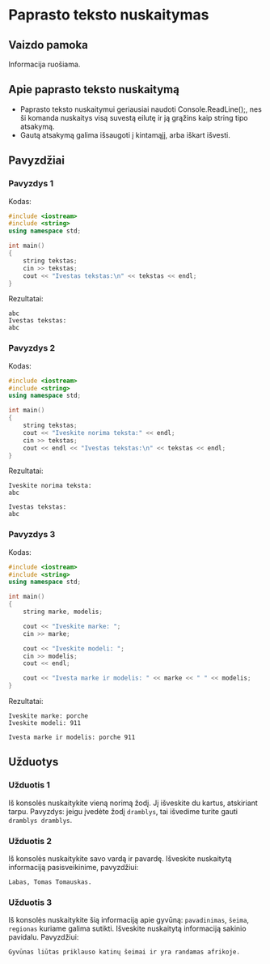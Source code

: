 # Paprasto teksto nuskaitymas

## Vaizdo pamoka

Informacija ruošiama.

## Apie paprasto teksto nuskaitymą

- Paprasto teksto nuskaitymui geriausiai naudoti Console.ReadLine();, nes ši komanda nuskaitys visą suvestą eilutę ir ją grąžins kaip string tipo atsakymą.
- Gautą atsakymą galima išsaugoti į kintamąjį, arba iškart išvesti.

## Pavyzdžiai

### Pavyzdys 1

Kodas:

```cpp
#include <iostream>
#include <string>
using namespace std;

int main()
{
	string tekstas;
	cin >> tekstas;
	cout << "Ivestas tekstas:\n" << tekstas << endl;
}
```

Rezultatai:

```
abc
Ivestas tekstas:
abc

```

### Pavyzdys 2

Kodas:

```cpp
#include <iostream>
#include <string>
using namespace std;

int main()
{
	string tekstas;
	cout << "Iveskite norima teksta:" << endl;
	cin >> tekstas;
	cout << endl << "Ivestas tekstas:\n" << tekstas << endl;
}
```

Rezultatai:

```
Iveskite norima teksta:
abc

Ivestas tekstas:
abc

```

### Pavyzdys 3

Kodas:

```cpp
#include <iostream>
#include <string>
using namespace std;

int main()
{
	string marke, modelis;

	cout << "Iveskite marke: ";
	cin >> marke;

	cout << "Iveskite modeli: ";
	cin >> modelis;
	cout << endl;

	cout << "Ivesta marke ir modelis: " << marke << " " << modelis;
}
```

Rezultatai:

```
Iveskite marke: porche
Iveskite modeli: 911

Ivesta marke ir modelis: porche 911
```

## Užduotys

### Užduotis 1

Iš konsolės nuskaitykite vieną norimą žodį. Jį išveskite du kartus, atskiriant tarpu. Pavyzdys: jeigu įvedėte žodį `dramblys`, tai išvedime turite gauti `dramblys dramblys`.

### Užduotis 2

Iš konsolės nuskaitykite savo vardą ir pavardę. Išveskite nuskaitytą informaciją pasisveikinime, pavyzdžiui:

```
Labas, Tomas Tomauskas.
```

### Užduotis 3

Iš konsolės nuskaitykite šią informaciją apie gyvūną: `pavadinimas`, `šeima`, `regionas` kuriame galima sutikti. Išveskite nuskaitytą informaciją sakinio pavidalu. Pavyzdžiui:

```
Gyvūnas liūtas priklauso katinų šeimai ir yra randamas afrikoje.
```
